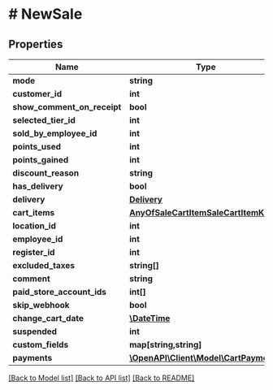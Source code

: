 # # NewSale

## Properties

Name | Type | Description | Notes
------------ | ------------- | ------------- | -------------
**mode** | **string** |  | [optional] 
**customer_id** | **int** |  | [optional] 
**show_comment_on_receipt** | **bool** |  | [optional] 
**selected_tier_id** | **int** |  | [optional] 
**sold_by_employee_id** | **int** |  | [optional] 
**points_used** | **int** |  | [optional] 
**points_gained** | **int** |  | [optional] 
**discount_reason** | **string** |  | [optional] 
**has_delivery** | **bool** |  | [optional] 
**delivery** | [**Delivery**](Delivery.md) |  | [optional] 
**cart_items** | [**AnyOfSaleCartItemSaleCartItemKit[]**](AnyOfSaleCartItemSaleCartItemKit.md) |  | [optional] 
**location_id** | **int** |  | [optional] 
**employee_id** | **int** |  | [optional] 
**register_id** | **int** |  | [optional] 
**excluded_taxes** | **string[]** |  | [optional] 
**comment** | **string** |  | [optional] 
**paid_store_account_ids** | **int[]** |  | [optional] 
**skip_webhook** | **bool** |  | [optional] 
**change_cart_date** | [**\DateTime**](\DateTime.md) |  | [optional] 
**suspended** | **int** |  | [optional] 
**custom_fields** | **map[string,string]** |  | [optional] 
**payments** | [**\OpenAPI\Client\Model\CartPayment[]**](CartPayment.md) |  | [optional] 

[[Back to Model list]](../../README.md#documentation-for-models) [[Back to API list]](../../README.md#documentation-for-api-endpoints) [[Back to README]](../../README.md)


